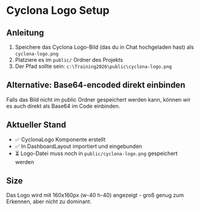 # Cyclona Logo Setup

## Anleitung

1. Speichere das Cyclona Logo-Bild (das du in Chat hochgeladen hast) als `cyclona-logo.png`
2. Platziere es im `public/` Ordner des Projekts
3. Der Pfad sollte sein: `c:\Training2026\public\cyclona-logo.png`

## Alternative: Base64-encoded direkt einbinden

Falls das Bild nicht im public Ordner gespeichert werden kann, können wir es auch direkt als Base64 im Code einbinden.

## Aktueller Stand

- ✅ CyclonaLogo Komponente erstellt
- ✅ In DashboardLayout importiert und eingebunden
- ⏳ Logo-Datei muss noch in `public/cyclona-logo.png` gespeichert werden

## Size

Das Logo wird mit 160x160px (w-40 h-40) angezeigt - groß genug zum Erkennen, aber nicht zu dominant.
